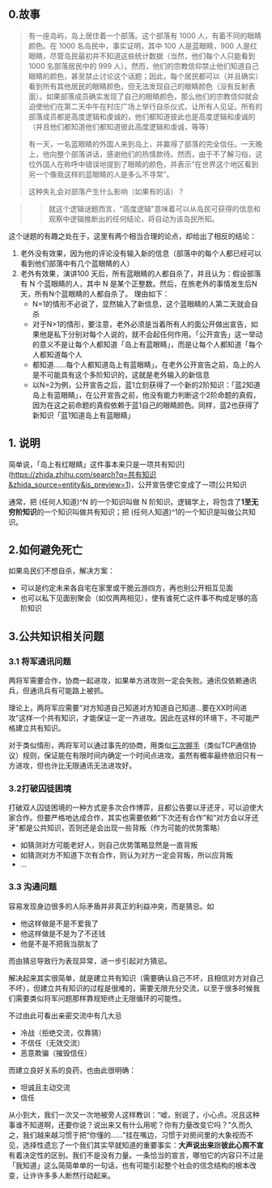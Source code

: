 ## 0.故事

> 有一座岛屿，岛上居住着一个部落。这个部落有 1000 人，有着不同的眼睛颜色。在 1000 名岛民中，事实证明，其中 100 人是蓝眼睛，900 人是红眼睛，尽管岛民最初并不知道这些统计数据（当然，他们每个人只能看到 1000 名部落居民中的 999 人）。然而，他们的宗教信仰禁止他们知道自己眼睛的颜色，甚至禁止讨论这个话题；因此，每个居民都可以（并且确实）看到所有其他居民的眼睛颜色，但无法发现自己的眼睛颜色（没有反射表面）。如果部落成员确实发现了自己的眼睛颜色，那么他们的宗教信仰就会迫使他们在第二天中午在村庄广场上举行自杀仪式，让所有人见证。所有的部落成员都是高度逻辑和虔诚的，他们都知道彼此也是高度逻辑和虔诚的（并且他们都知道他们都知道彼此高度逻辑和虔诚，等等）
>
> 有一天，一名蓝眼睛的外国人来到岛上，并赢得了部落的完全信任。一天晚上，他向整个部落讲话，感谢他们的热情款待。然而，由于不了解习俗，这位外国人在称呼中错误地提到了眼睛的颜色，并表示“在世界这个地区看到另一个像我这样的蓝眼睛的人是多么不寻常”。
>
> 这种失礼会对部落产生什么影响（如果有的话）？

> > 就这个逻辑谜题而言，“高度逻辑”意味着可以从岛民可获得的信息和观察中逻辑推断出的任何结论，将自动为该岛民所知。

这个谜题的有趣之处在于，这里有两个相当合理的论点，却给出了相反的结论：

1. 老外没有效果，因为他的评论没有输入新的信息（部落中的每个人都已经可以看到他们部落中有几个蓝眼睛的人）
2. 老外有效果，演讲100 天后，所有蓝眼睛的人都自杀了，并且认为：假设部落有 N 个蓝眼睛的人，其中 N 是某个正整数。然后，在旅老外的事情发生后N天，所有N个蓝眼睛的人都自杀了。
   理由如下：
   - N=1的情形不必说了，显然输入了新信息，这个蓝眼睛的人第二天就会自杀
   - 对于N>1的情形，要注意，老外必须是当着所有人的面公开做出宣告，如果他是私下分别对每个人说的，就不会起任何作用。「公开宣告」这一举动的意义不是让每个人都知道「岛上有蓝眼睛」，而是让每个人都知道「每个人都知道每个人
   - 都知道……每个人都知道岛上有蓝眼睛」。在老外公开宣告之前，岛上的人是不可能具有这个多阶知识的，这就是老外输入的新信息
   - 以N=2为例，公开宣告之后，蓝1立刻获得了一个新的2阶知识：「蓝2知道岛上有蓝眼睛」，在公开宣告之前，他没有能力判断这个2阶命题的真假，因为在这之前命题的真假依赖于蓝1自己的眼睛颜色。同样，蓝2也获得了新知识「蓝1知道岛上有蓝眼睛」

## 1. 说明

简单说，「岛上有红眼睛」这件事本来只是一项共有知识](https://zhida.zhihu.com/search?q=共有知识&zhida_source=entity&is_preview=1)，公开宣告使它变成了一项[公共知识

通常，把 (任何人知道)^N 的一个知识叫做 N 阶知识。逻辑学上，将包含了**1至无穷阶知识**的一个知识叫做共有知识；把 (任何人知道)^1的一个知识是叫做公共知识。

## 2.如何避免死亡

如果岛民们不想自杀，解决方案：

- 可以是约定未来各自宅在家里或干脆云游四方，再也别公开相互见面
- 也可以私下见面别聚会（如仅两两相见），使有谁死亡这件事不构成足够的高阶知识

## 3.公共知识相关问题

### 3.1 将军通讯问题

两将军需要合作，协商一起进攻，如果单方进攻则一定会失败。通讯仅依赖通讯兵，但通讯兵有可能路上被抓。

理论上，两将军应需要“对方知道自己知道对方知道自己知道…要在XX时间进攻”这样一个共有知识，才能保证一定一齐进攻。因此在这样的环境下，不可能严格建立共有知识。

对于类似情形，两将军可以通过事先的协商，用类似[三次握手](https://zh.wikipedia.org/wiki/传输控制协议#建立通路)（类似TCP通信协议）规则，保证能在有限时间内确定一个时间点进攻。虽然有概率最终依旧只有一方进攻，但也许比无限通讯无法进攻好。

### 3.2打破囚徒困境

打破双人囚徒困境的一种方式是多次合作博弈，且都公告要以牙还牙，可以迫使大家合作。但要严格地达成合作，其实也需要依赖“下次还有合作”和“对方会以牙还牙”都是公共知识，否则还是会出现一些背叛（作为可能的优势策略）

- 如猜测对方可能老好人，则自己优势策略显然是一直背叛
- 如猜测对方不知道下次有合作，则认为对方一定会背叛，所以应背叛
- …

### 3.3 沟通问题

容易发现身边很多的人际矛盾并非真正的利益冲突，而是猜忌。如

- 他这样做是不是不爱我了
- 他这样做是不是为了不还钱
- 他是不是不把我当朋友了

而由猜忌导致行为表现异常，进一步引起对方猜忌。

解决起来其实很简单，就是建立共有知识（需要确认自己不坏，且相信对方对自己不坏），但建立共有知识的过程是很难的，需要无限充分交流，以至于很多时候我们需要类似将军问题那样靠规矩终止无限循环的可能性。

不过由此可看出亲密交流中有几大忌

- 冷战（拒绝交流，仅靠猜）
- 不信任（无效交流）
- 恶意欺骗（摧毁信任）

而建立良好关系的良药，也由此很明确：

- 坦诚且主动交流
- 信任


从小到大，我们一次又一次地被旁人这样教训：“嘘，别说了，小心点。况且这种事谁不知道啊，还要你说？说出来又有什么用呢？你有力量改变它吗？”久而久之，我们越来越习惯于把“你懂的……”挂在嘴边，习惯于对房间里的大象视而不见，选择性遗忘了一个我们其实早就知道的重要事实：**大声说出来**跟**彼此心照不宣**有着决定性的区别。我们不是没有力量。一条恰当的宣言，哪怕它的内容只不过是「我知道」这么简简单单的一句话，也有可能引起整个社会的信念结构的根本改变，让许许多多人断然行动起来。
